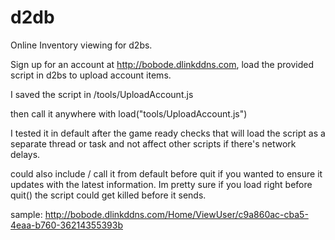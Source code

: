 # d2db
Online Inventory viewing for d2bs.

Sign up for an account at http://bobode.dlinkddns.com, load the provided script in d2bs to upload account items.

I saved the script in /tools/UploadAccount.js

then call it anywhere with
load("tools/UploadAccount.js")  

I tested it in default after the game ready checks
that will load the script as a separate thread or task and not affect other scripts if there's network delays.

could also include / call it from default before quit if you wanted to ensure it updates with the latest information. 
Im pretty sure if you load right before quit() the script could get killed before it sends.


sample: http://bobode.dlinkddns.com/Home/ViewUser/c9a860ac-cba5-4eaa-b760-36214355393b

